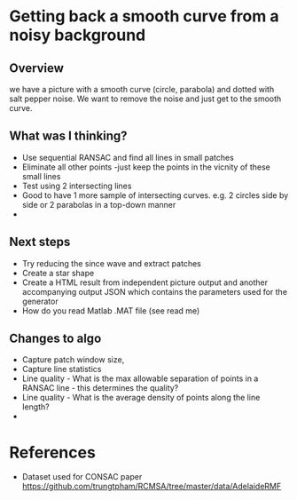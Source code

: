 # Getting back a smooth curve from a noisy background

## Overview
we have a picture with a smooth curve (circle, parabola) and dotted with salt pepper noise. We want to remove the noise and just get to the smooth curve.

## What was I thinking?
- Use sequential RANSAC and find all lines in small patches
- Eliminate all other points  -just keep the points in the vicnity of these small lines
- Test using 2 intersecting lines
- Good to have 1 more sample of intersecting curves. e.g. 2 circles side by side or 2 parabolas in a top-down manner
- 


## Next steps
- Try reducing the since wave and extract patches
- Create a star shape
- Create a HTML result from independent picture output and another accompanying output JSON which contains the parameters used for the generator
- How do you read Matlab .MAT file (see read me)

## Changes to algo
- Capture patch window size, 
- Capture line statistics
- Line quality - What is the max allowable separation of points in a RANSAC line - this determines the quality?
- Line quality - What is the average density of points along the line length?
- 



# References
- Dataset used for CONSAC paper https://github.com/trungtpham/RCMSA/tree/master/data/AdelaideRMF
